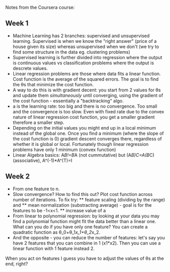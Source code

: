 Notes from the Coursera course:

## Week 1
* Machine Learning has 2 branches: supervised and unsupervised learning. Supervised is when we know the "right answer" 
(price of a house given its size) whereas unsupervised when we don't (we try to find some structure in the data eg. clustering problems)
* Supervised learning is further divided into regression where the output is continuous values vs classification problems 
where the output is descrete values.
* Linear regression problems are those where data fits a linear function. Cost function is the average of the squared errors. 
The goal is to find the θs that minimize the cost function. 
* A way to do this is with gradient decent: you start from 2 values for θs and update them *simultaneously* until converging,
using the gradient of the cost function - essentially a "backtracking" algo. 
* a is the learning rate: too big and there is no convergence. Too small and the convergence is too slow. Even with fixed rate
due to the convex nature of linear regression cost function, you get a smaller gradient therefore a smaller step.
* Depending on the initial values you might end up in a local minimum instead of the global one. Once you find a minimum (where the slope of the cost function is 0) gradient descent 
converges there, regardless of whether it is global or local. Fortunately though linear regression problems have only 1 minimum (convex function)
* Linear Algebra basics: A*B!=B*A (not cummutative) but (A*B)*C=A*(B*C) (associative), A^(-1)*A^(T)=I

## Week 2 
* From one feature to n.
* Slow convergence? How to find this out? Plot cost function across number of iterations. To fix try:
** feature scaling (dividing by the range) and
** mean normalization (substracting average) - goal is for the features to be -1<x<1.
** increase value of a
* From linear to polynomial regression: by looking at your data you may find a polynomial function might fit the data better  than a linear one. What can you do if you have only one feature? You can create a quadratic function as θ_0+θ_1*x_1+θ_2*x_2.
* And the opposite - you can reduce the number of features: let's say you have 2 features that you can combine in 1 (x1*x2). Then you can use a linear function with 1 feature instead 2.

When you act on features I guess you have to adjust the values of θs at the end, right?
